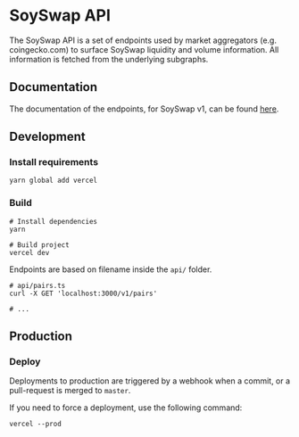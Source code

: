 # SoySwap API

The SoySwap API is a set of endpoints used by market aggregators (e.g. coingecko.com) to surface SoySwap liquidity
and volume information. All information is fetched from the underlying subgraphs.

## Documentation

The documentation of the endpoints, for SoySwap v1, can be found [here](documentation.md).

## Development

### Install requirements

```shell
yarn global add vercel
```

### Build

```shell
# Install dependencies
yarn

# Build project
vercel dev
```

Endpoints are based on filename inside the `api/` folder.

```shell
# api/pairs.ts
curl -X GET 'localhost:3000/v1/pairs'

# ...
```

## Production

### Deploy

Deployments to production are triggered by a webhook when a commit, or a pull-request is merged to `master`.

If you need to force a deployment, use the following command:

```shell
vercel --prod
```
